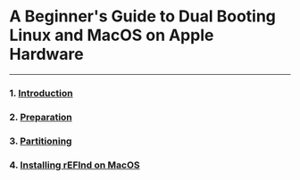# **A Beginner's Guide to Dual Booting Linux and MacOS on Apple Hardware**
---

### 1. [Introduction](Introduction.md)

### 2. [Preparation](Preparation.md)

### 3. [Partitioning](Partitioning.md)

### 4. [Installing rEFInd on MacOS](macrefind.md)
